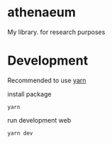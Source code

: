 # athenaeum
My library. for research purposes

# Development
Recommended to use [yarn](https://classic.yarnpkg.com/en/)

install package
```
yarn
```

run development web
```
yarn dev
```
